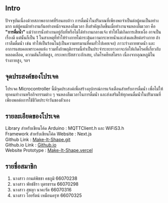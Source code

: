 ## Intro
  ปัจจจุบันเนื่องด้วยสภาพอากาศที่ร้อนอบอ้าว การดื่มน้ำในปริมาณที่เพียงพอจำเป็นต่อผู้คนเป็นอย่างมาก แต่ผู้คนมักทำงานกันอย่างหนักจนหลงลืมเวลา สิ่งสำคัญเกิดขึ้นเมื่อทำงานจนหลงลืมเวลา คือ **"การดื่มน้ำ"** แม้ว่าการนั่งทำงานอยู่กับที่หรือไม่ได้ทำงานกลางแจ้ง ทำให้ไม่เกิดการเสียเหงื่อ อาจเป็นเรื่องดี แต่นั้นก็เป็น 1 ในสาเหตุที่ทำให้ร่างกายไม่กระตุ้นความกระหายน้ำและส่งผลเสียต่อร่างกาย ถ้าเราลืมดื่มน้ำ เช่น ทำให้เป็นร้อนใน(เป็นความทรมานที่คนทั่วไปเคยเจอ) ภาวะร่างกายขาดน้ำ และอาการแสบคอเพราะคอแห้ง รวมทั้งถ้าพฤติกรรมนี้ทำเป็นประจำระยะยาวอาจะก่อให้เกิดโรคที่เกี่ยวกับหลอดเลือด, ความดันโลหิตสูง, กระเพาะปัสสาวะอักเสบ, เกิดโรคฮีทสโตรก เนื่องจากอุณหภูมิในร่างกายสูง, ฯลฯ

## จุดประสงค์ของโปรเจค
  โปรเจค Microcontroller นี้มีจุดประสงค์เพื่อสร้างอุปกรณ์การแจ้งเตือนสำหรับการดื่มน้ำ เพื่อไม่ให้ทุกคนทำงานหรือกิจกรรมต่าง ๆ จนหลงลืมเวลาในการดื่มน้ำ และส่งเสริมให้ทุกคนดื่มน้ำในปริมาณที่เพียงพอต่อการใช้ชีวิตประจำวันของตัวเอง

## รายละเอียดของโปรเจค
  Library สำหรับเขียนโค้ด Arduino : MQTTClient.h และ WiFiS3.h <br>
  Framework สำหรับเขียนโค้ด Website : Next.js <br>
  Github Link : [Make-It-Shape.git](https://github.com/Suchaya-aum/Make-It-Shape.git) <br>
  Github.io Link : [Github.io](https://github.com/Suchaya-aum/Make-It-Shape.git) <br>
  Website Prototype : [Make-It-Shape.vercel](https://make-it-shape.vercel.app/) <br>

## รายชื่อสมาชิก
  1. นางสาว กานต์พิชชา คชภูมิ	66070238
  2. นางสาว พัทธ์ธีรา บุตรธรรม	66070298
  3. นางสาว สุชญา นาคะรัต		66070316
  4. นางสาว ไอยรัตน์ เหมือนครุฑ	66070325

